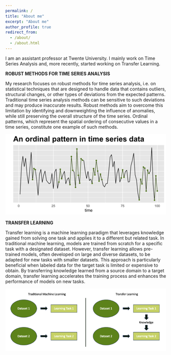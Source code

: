 ```yaml
---
permalink: /
title: "About me"
excerpt: "About me"
author_profile: true
redirect_from: 
  - /about/
  - /about.html
---
```


I am an assistant professor at Twente University. I mainly work on Time Series Analysis and, more recently,  started working on Transfer Learning.

<!--- Add more cv--->

__ROBUST METHODS FOR TIME SERIES ANALYSIS__

<!--- From the daily values of stock indices to the minutely recorded number of your heart beats: time series, i.e. timely-ordered sequences of correlated observations, appear everywhere. Their analysis becomes increasingly important due to the massive production of data through, e.g. the internet of things or the digitalization of healthcare.--->

My research focuses on robust methods for time series analysis, i.e. on statistical techniques that are designed to handle data that contains outliers, structural changes, or other types of deviations from the expected patterns. Traditional time series analysis methods can be sensitive to such deviations and may produce inaccurate results. Robust methods aim to overcome this limitation by identifying and downweighting the influence of anomalies, while still preserving the overall structure of the time series. Ordinal patterns, which represent the spatial ordering of consecutive values in a time series, constitute one example of such methods.

![image info](op_in_ts.png)

__TRANSFER LEARNING__

Transfer learning is a machine learning paradigm that leverages knowledge gained from solving one task and applies it to a different but related task. In traditional machine learning, models are trained from scratch for a specific task with a designated dataset. However, transfer learning allows pre-trained models, often developed on large and diverse datasets, to be adapted for new tasks with smaller datasets. This approach is particularly beneficial when labeled data for the target task is limited or expensive to obtain. By transferring knowledge learned from a source domain to a target domain, transfer learning accelerates the training process and enhances the performance of models on new tasks. 

![image info](transfer_learning.png)

<!---  Imagine that $x\in\mathcal{X}$ represents symptoms of a disease and that the label
 $y\in \mathcal{Y}$ indicates whether a person has been infected with the disease.
 Moreover, assume that the distributions $P$ and $Q$ defined on $\mathcal{X}\times \mathcal{Y}$ correspond to the joint distribution of symptoms and infections in different hospitals, e.g. in different locations, that adopt distinct prevention and control measures so that the disease prevalence differs, i.e. $p(y) \neq q(y)$.
  At the same time, 
it is reasonable to assume  that the symptoms of the disease and the mechanism that symptoms caused by diseases are the same in both places, 
i.e. $p(x|y) = q(x|y)$. 
To make a diagnostic model based on data from one of the hospitals work in the  other hospital it becomes therefore crucial to study label shift adaptation.--->
